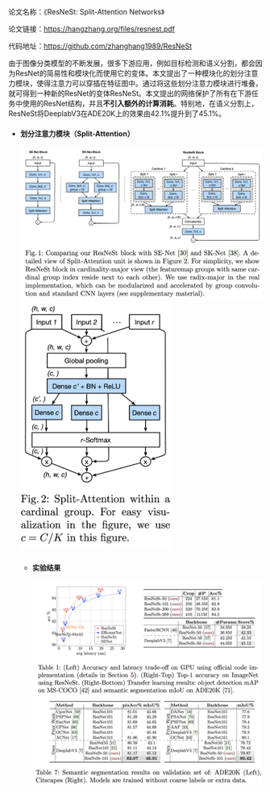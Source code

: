 论文名称：《ResNeSt: Split-Attention Networks》

论文链接：https://hangzhang.org/files/resnest.pdf

代码地址：https://github.com/zhanghang1989/ResNeSt

由于图像分类模型的不断发展，很多下游应用，例如目标检测和语义分割，都会因为ResNet的简易性和模块化而使用它的变体。本文提出了一种模块化的划分注意力模块，使得注意力可以穿插在特征图中。通过将这些划分注意力模块进行堆叠，就可得到一种新的ResNet的变体ResNeSt。本文提出的网络保护了所有在下游任务中使用的ResNet结构，并且**不引入额外的计算消耗**。特别地，在语义分割上，ResNeSt将DeeplabV3在ADE20K上的效果由42.1%提升到了45.1%。

- #### 划分注意力模块（Split-Attention）

  <img src='images/image2020-4-29_7-41-9.png' width=800>

  <img src='images/image2020-4-29_7-38-8.png' width=300>

  

  - #### 实验结果

    <img src='images/image2020-4-28_20-22-10.png' width=700>

    <img src='images/image2020-4-29_9-15-16.png' width=700>

    